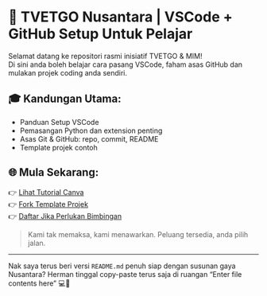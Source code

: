 # 🚀 TVETGO Nusantara | VSCode + GitHub Setup Untuk Pelajar

Selamat datang ke repositori rasmi inisiatif TVETGO & MIM!  
Di sini anda boleh belajar cara pasang VSCode, faham asas GitHub dan mulakan projek coding anda sendiri.

## 🎓 Kandungan Utama:
- Panduan Setup VSCode
- Pemasangan Python dan extension penting
- Asas Git & GitHub: repo, commit, README
- Template projek contoh

## 🌐 Mula Sekarang:
👉 [Lihat Tutorial Canva](#)  
👉 [Fork Template Projek](#)  
👉 [Daftar Jika Perlukan Bimbingan](#)

> Kami tak memaksa, kami menawarkan. Peluang tersedia, anda pilih jalan.

---

Nak saya terus beri versi `README.md` penuh siap dengan susunan gaya Nusantara? Herman tinggal copy-paste terus saja di ruangan “Enter file contents here” 💻🌿
